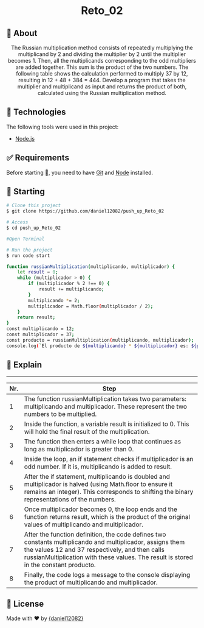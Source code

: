 <div align="center" id="top"> 
</div>

<h1 align="center">Reto_02</h1>

## :dart: About ##

<p align="center">The Russian multiplication method consists of repeatedly multiplying the multiplicand by 2 and dividing the multiplier by 2 until the multiplier becomes 1. Then, all the multiplicands corresponding to the odd multipliers are added together.
This sum is the product of the two numbers. The following table shows the calculation performed to multiply 37 by 12, resulting in 12 + 48 + 384 = 444.
Develop a program that takes the multiplier and multiplicand as input and returns the product of both, calculated using the Russian multiplication method.</p>

## :rocket: Technologies ##

The following tools were used in this project:

- [Node.js](https://nodejs.org/en/)

## :white_check_mark: Requirements ##

Before starting :checkered_flag:, you need to have [Git](https://git-scm.com) and [Node](https://nodejs.org/en/) installed.

## :checkered_flag: Starting ##

```bash
# Clone this project
$ git clone https://github.com/daniel12082/push_up_Reto_02

# Access
$ cd push_up_Reto_02

#Open Terminal

# Run the project
$ run code start

function russianMultiplication(multiplicando, multiplicador) {
    let result = 0;
    while (multiplicador > 0) {
        if (multiplicador % 2 !== 0) {
            result += multiplicando;
        }
        multiplicando *= 2;
        multiplicador = Math.floor(multiplicador / 2);
    }
    return result;
}
const multiplicando = 12;
const multiplicador = 37;
const producto = russianMultiplication(multiplicando, multiplicador);
console.log(`El producto de ${multiplicando} * ${multiplicador} es: ${producto}`);
```

## :open_book: Explain ##

-----------------------------------------------------------------------
| Nr.  | Step                                                         |
| ---- | ------------------------------------------------------------ |
| 1    | The function russianMultiplication takes two parameters: multiplicando and multiplicador. These represent the two numbers to be multiplied. |
| 2    | Inside the function, a variable result is initialized to 0. This will hold the final result of the multiplication. |
| 3    | The function then enters a while loop that continues as long as multiplicador is greater than 0. |
| 4    | Inside the loop, an if statement checks if multiplicador is an odd number. If it is, multiplicando is added to result. |
| 5    | After the if statement, multiplicando is doubled and multiplicador is halved (using Math.floor to ensure it remains an integer). This corresponds to shifting the binary representations of the numbers. |
| 6    | Once multiplicador becomes 0, the loop ends and the function returns result, which is the product of the original values of multiplicando and multiplicador. |
| 7    | After the function definition, the code defines two constants multiplicando and multiplicador, assigns them the values 12 and 37 respectively, and then calls russianMultiplication with these values. The result is stored in the constant producto. |
| 8    | Finally, the code logs a message to the console displaying the product of multiplicando and multiplicador. |

## :memo: License ##

Made with :heart: by <a href="https://github.com/{daniel12082}" target="_blank">{daniel12082}</a>